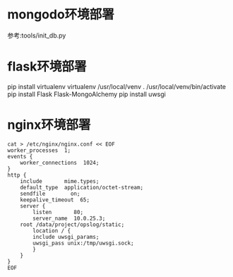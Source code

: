 # mongodo环境部署
参考:tools/init_db.py

# flask环境部署
pip install virtualenv
virtualenv /usr/local/venv
. /usr/local/venv/bin/activate
pip install Flask Flask-MongoAlchemy
pip install uwsgi

# nginx环境部署
    cat > /etc/nginx/nginx.conf << EOF
    worker_processes  1;
    events {
        worker_connections  1024;
    }
    http {
        include       mime.types;
        default_type  application/octet-stream;
        sendfile        on;
        keepalive_timeout  65;
        server {
            listen       80;
            server_name  10.0.25.3;
        root /data/project/opslog/static;
            location / { 
            include uwsgi_params; 
            uwsgi_pass unix:/tmp/uwsgi.sock; 
            }
        }
    }
    EOF
